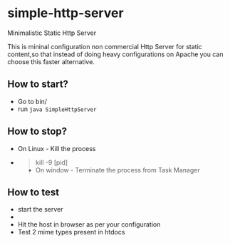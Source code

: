 simple-http-server
==================

Minimalistic Static Http Server

This is mininal configuration non commercial Http Server for static content,so that instead of doing heavy configurations on Apache you can choose this faster alternative.

<h2>How to start?</h2>
<ul>
	<li>Go to bin/</li>
	<li>run <code>java SimpleHttpServer</code></li>
</ul>

<h2>How to stop?</h2>
<ul>
	<li>On Linux - Kill the process</li>
	<li><blockquote>kill -9 [pid]</blockquote</li>
	<li>On window - Terminate the process from Task Manager</li>
</ul>

<h2>How to test</h2>
<ul>
	<li>start the server<li>
	<li>Hit the host in browser as per your configuration</li>
	<li>Test 2 mime types present in htdocs</li>
</ul>
